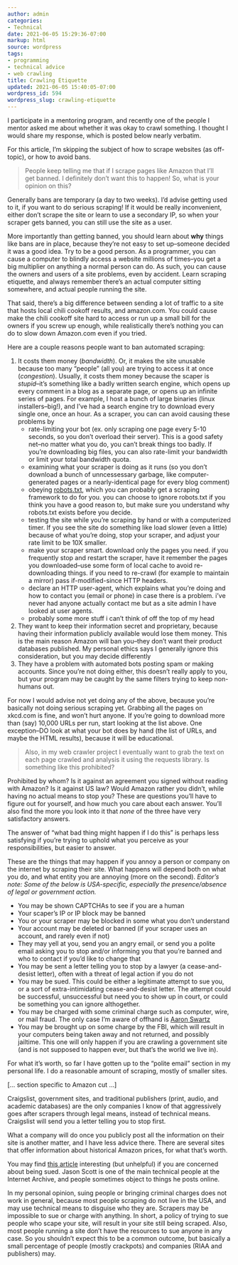 ```yaml
---
author: admin
categories:
- Technical
date: 2021-06-05 15:29:36-07:00
markup: html
source: wordpress
tags:
- programming
- technical advice
- web crawling
title: Crawling Etiquette
updated: 2021-06-05 15:40:05-07:00
wordpress_id: 594
wordpress_slug: crawling-etiquette
---
```

I participate in a mentoring program, and recently one of the people I mentor asked me about whether it was okay to crawl something. I thought I would share my response, which is posted below nearly verbatim.

For this article, I’m skipping the subject of how to scrape websites (as off-topic), or how to avoid bans.

> People keep telling me that if I scrape pages like Amazon that I’ll get banned. I definitely don’t want this to happen! So, what is your opinion on this?

Generally bans are temporary (a day to two weeks). I’d advise getting used to it, if you want to do serious scraping! If it would be really inconvenient, either don’t scrape the site or learn to use a secondary IP, so when your scraper gets banned, you can still use the site as a user.

More importantly than getting banned, you should learn about **why** things like bans are in place, because they’re not easy to set up–someone decided it was a good idea. Try to be a good person. As a programmer, you can cause a computer to blindly access a website millions of times–you get a big multiplier on anything a normal person can do. As such, you can cause the owners and users of a site problems, even by accident. Learn scraping etiquette, and always remember there’s an actual computer sitting somewhere, and actual people running the site.

That said, there’s a big difference between sending a lot of traffic to a site that hosts local chili cookoff results, and amazon.com. You could cause make the chili cookoff site hard to access or run up a small bill for the owners if you screw up enough, while realistically there’s nothing you can do to slow down Amazon.com even if you tried.

Here are a couple reasons people want to ban automated scraping:

1.  It costs them money (*bandwidth*). Or, it makes the site unusable because too many “people” (all you) are trying to access it at once (*congestion*). Usually, it costs them money because the scaper is *stupid*–it’s something like a badly written search engine, which opens up every comment in a blog as a separate page, or opens up an infinite series of pages. For example, I host a bunch of large binaries (linux installers–big!), and I’ve had a search engine try to download every single one, once an hour. As a scraper, you can can avoid causing these problems by
    -   rate-limiting your bot (ex. only scraping one page every 5-10 seconds, so you don’t overload their server). This is a good safety net–no matter what you do, you can’t break things too badly. If you’re downloading big files, you can also rate-limit your bandwidth or limit your total bandwidth quota.
    -   examining what your scraper is doing as it runs (so you don’t download a bunch of unncessessary garbage, like computer-generated pages or a nearly-identical page for every blog comment)
    -   obeying [robots.txt](https://www.cloudflare.com/learning/bots/what-is-robots.txt/), which you can probably get a scraping framework to do for you. you can choose to ignore robots.txt if you think you have a good reason to, but make sure you understand why robots.txt exists before you decide.
    -   testing the site while you’re scraping by hand or with a computerized timer. If you see the site do something like load slower (even a little) because of what you’re doing, stop your scraper, and adjust your rate limit to be 10X smaller.
    -   make your scraper smart. download only the pages you need. if you frequently stop and restart the scraper, have it remember the pages you downloaded–use some form of local cache to avoid re-downloading things. if you need to re-crawl (for example to maintain a mirror) pass if-modified-since HTTP headers.
    -   declare an HTTP user-agent, which explains what you’re doing and how to contact you (email or phone) in case there is a problem. i’ve never had anyone actually contact me but as a site admin I have looked at user agents.
    -   probably some more stuff i can’t think of off the top of my head
2.  They want to keep their information secret and proprietary, because having their information publicly available would lose them money. This is the main reason Amazon will ban you–they don’t want their product databases published. My personal ethics says I generally ignore this consideration, but you may decide differently
3.  They have a problem with automated bots posting spam or making accounts. Since you’re not doing either, this doesn’t really apply to you, but your program may be caught by the same filters trying to keep non-humans out.

For now I would advise not yet doing any of the above, because you’re basically not doing serious scraping yet. Grabbing all the pages on xkcd.com is fine, and won’t hurt anyone. If you’re going to download more than (say) 10,000 URLs per run, start looking at the list above. One exception–DO look at what your bot does by hand (the list of URLs, and maybe the HTML results), because it will be educational.

> Also, in my web crawler project I eventually want to grab the text on each page crawled and analysis it using the requests library. Is something like this prohibited?

Prohibited by whom? Is it against an agreement you signed without reading with Amazon? Is it against US law? Would Amazon rather you didn’t, while having no actual means to stop you? These are questions you’ll have to figure out for yourself, and how much you care about each answer. You’ll also find the more you look into it that *none* of the three have very satisfactory answers.

The answer of “what bad thing might happen if I do this” is perhaps less satisfying if you’re trying to uphold what you perceive as your responsibilities, but easier to answer.

These are the things that may happen if you annoy a person or company on the internet by scraping their site. What happens will depend both on what you do, and what entity you are annoying (more on the second). *Editor’s note: Some of the below is USA-specific, especially the presence/absence of legal or government action.*

-   You may be shown CAPTCHAs to see if you are a human
-   Your scaper’s IP or IP block may be banned
-   You or your scraper may be blocked in some what you don’t understand
-   Your account may be deleted or banned (if your scraper uses an account, and rarely even if not)
-   They may yell at you, send you an angry email, or send you a polite email asking you to stop and/or informing you that you’re banned and who to contact if you’d like to change that
-   You may be sent a letter telling you to stop by a lawyer (a cease-and-desist letter), often with a threat of legal action if you do not
-   You may be sued. This could be either a legitimate attempt to sue you, or a sort of extra-intimidating cease-and-desist letter. The attempt could be successful, unsuccessful but need you to show up in court, or could be something you can ignore althogether.
-   You may be charged with some criminal charge such as computer, wire, or mail fraud. The only case I’m aware of offhand is [Aaron Swartz](https://en.wikipedia.org/wiki/Aaron_Swartz)
-   You may be brought up on some charge by the FBI, which will result in your computers being taken away and not returned, and possibly jailtime. This one will only happen if you are crawling a government site (and is not supposed to happen ever, but that’s the world we live in).

For what it’s worth, so far I have gotten up to the “polite email” section in my personal life. I do a reasonable amount of scraping, mostly of smaller sites.

\[… section specific to Amazon cut …\]

Craigslist, government sites, and traditional publishers (print, audio, and academic databases) are the only companies I know of that aggressively goes after scrapers through legal means, instead of technical means. Craigslist will send you a letter telling you to stop first.

What a company will do once you publicly post all the information on their site is another matter, and I have less advice there. There are several sites that offer information about historical Amazon prices, for what that’s worth.

You may find [this article](https://privacy-pc.com/articles/that-awesome-time-i-was-sued-for-two-billion-dollars-jason-scotts-extraordinary-experience.html) interesting (but unhelpful) if you are concerned about being sued. Jason Scott is one of the main technical people at the Internet Archive, and people sometimes object to things he posts online.

In my personal opinion, suing people or bringing criminal charges does not work in general, because most people scraping do not live in the USA, and may use technical means to disguise who they are. Scrapers may be impossible to sue or charge with anything. In short, a policy of trying to sue people who scape your site, will result in your site still being scraped. Also, most people running a site don’t have the resources to sue anyone in any case. So you shouldn’t expect this to be a common outcome, but basically a small percentage of people (mostly crackpots) and companies (RIAA and publishers) may.
